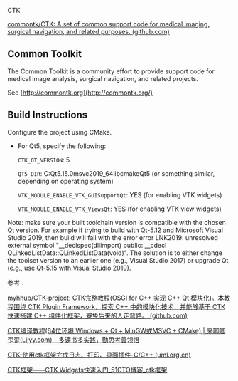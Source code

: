 

CTK

[commontk/CTK: A set of common support code for medical imaging, surgical navigation, and related purposes. (github.com)](https://github.com/commontk/CTK)

## Common Toolkit

The Common Toolkit is a community effort to provide support code for medical image analysis, surgical navigation, and related projects.

See [http://commontk.org](http://commontk.org/)



## Build Instructions

Configure the project using CMake.

- For Qt5, specify the following:

  `CTK_QT_VERSION`: 5

  `QT5_DIR`: C:Qt5.15.0msvc2019_64libcmakeQt5 (or something similar, depending on operating system)

  `VTK_MODULE_ENABLE_VTK_GUISupportQt`: YES (for enabling VTK widgets)

  `VTK_MODULE_ENABLE_VTK_ViewsQt`: YES (for enabling VTK view widgets)

Note: make sure your built toolchain version is compatible with the chosen Qt version. For example if trying to build with Qt-5.12 and Microsoft Visual Studio 2019, then build will fail with the error error LNK2019: unresolved external symbol "__declspec(dllimport) public: __cdecl QLinkedListData::QLinkedListData(void)". The solution is to either change the toolset version to an earlier one (e.g., Visual Studio 2017) or upgrade Qt (e.g., use Qt-5.15 with Visual Studio 2019).







参考：

[myhhub/CTK-project: CTK完整教程(OSGI for C++ 实现 C++ Qt 模块化)。本教程围绕 CTK Plugin Framework，探索 C++ 中的模块化技术，并能够基于 CTK 快速搭建 C++ 组件化框架，避免后来的人走弯路。 (github.com)](https://github.com/myhhub/CTK-project)

[CTK编译教程(64位环境 Windows + Qt + MinGW或MSVC + CMake) | 来唧唧歪歪(Ljjyy.com) - 多读书多实践，勤思考善领悟](https://www.ljjyy.com/archives/2021/02/100643.html)

[CTK-使用ctk框架完成日志、打印、界面插件-C/C++ (uml.org.cn)](http://www.uml.org.cn/c++/202104072.asp?artid=23827)

[CTK框架——CTK Widgets快速入门_51CTO博客_ctk框架](https://blog.51cto.com/quantfabric/2120383)















